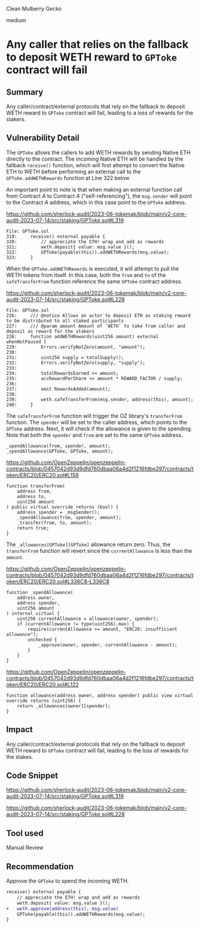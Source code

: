 Clean Mulberry Gecko

medium

# Any caller that relies on the fallback to deposit WETH reward to `GPToke` contract will fail
## Summary

Any caller/contract/external protocols that rely on the fallback to deposit WETH reward to `GPToke` contract will fail, leading to a loss of rewards for the stakers.

## Vulnerability Detail

The `GPToke` allows the callers to add WETH rewards by sending Native ETH directly to the contract. The incoming Native ETH will be handled by the fallback `receive()` function, which will first attempt to convert the Native ETH to WETH before performing an external call to the `GPToke.addWETHRewards` function at Line 322 below

An important point to note is that when making an external function call from Contract $A$ to Contract $A$ ("self-referencing"), the `msg.sender` will point to the Contract $A$ address, which in this case point to the `GPToke` address.

https://github.com/sherlock-audit/2023-06-tokemak/blob/main/v2-core-audit-2023-07-14/src/staking/GPToke.sol#L319

```solidity
File: GPToke.sol
319:     receive() external payable {
320:         // appreciate the ETH! wrap and add as rewards
321:         weth.deposit{ value: msg.value }();
322:         GPToke(payable(this)).addWETHRewards(msg.value);
323:     }
```

When the `GPToke.addWETHRewards` is executed, it will attempt to pull the WETH tokens from itself. In this case, both the `from` and `to` of the `safeTransferFrom` function reference the same `GPToke` contract address.

https://github.com/sherlock-audit/2023-06-tokemak/blob/main/v2-core-audit-2023-07-14/src/staking/GPToke.sol#L228

```solidity
File: GPToke.sol
226:     /// @notice Allows an actor to deposit ETH as staking reward to be distributed to all staked participants
227:     /// @param amount Amount of `WETH` to take from caller and deposit as reward for the stakers
228:     function addWETHRewards(uint256 amount) external whenNotPaused {
229:         Errors.verifyNotZero(amount, "amount");
230: 
231:         uint256 supply = totalSupply();
232:         Errors.verifyNotZero(supply, "supply");
233: 
234:         totalRewardsEarned += amount;
235:         accRewardPerShare += amount * REWARD_FACTOR / supply;
236: 
237:         emit RewardsAdded(amount);
238: 
239:         weth.safeTransferFrom(msg.sender, address(this), amount);
240:     }
```

The `safeTransferFrom` function will trigger the OZ library's `transferFrom` function. The `spender` will be set to the caller address, which points to the `GPToke` address. Next, it will check if the allowance is given to the spending. Note that both the `spender` and `from` are set to the same `GPToke` address.

```solidity
_spendAllowance(from, spender, amount);
_spendAllowance(GPToke, GPToke, amount);
```

https://github.com/OpenZeppelin/openzeppelin-contracts/blob/0457042d93d9dfd760dbaa06a4d2f1216fdbe297/contracts/token/ERC20/ERC20.sol#L158

```solidity
function transferFrom(
    address from,
    address to,
    uint256 amount
) public virtual override returns (bool) {
    address spender = _msgSender();
    _spendAllowance(from, spender, amount);
    _transfer(from, to, amount);
    return true;
}
```

The `_allowances[GPToke][GPToke]` allowance return zero. Thus, the `transferFrom` function will revert since the `currentAllowance` is less than the `amount`.

https://github.com/OpenZeppelin/openzeppelin-contracts/blob/0457042d93d9dfd760dbaa06a4d2f1216fdbe297/contracts/token/ERC20/ERC20.sol#L336C8-L336C8

```solidity
function _spendAllowance(
    address owner,
    address spender,
    uint256 amount
) internal virtual {
    uint256 currentAllowance = allowance(owner, spender);
    if (currentAllowance != type(uint256).max) {
        require(currentAllowance >= amount, "ERC20: insufficient allowance");
        unchecked {
            _approve(owner, spender, currentAllowance - amount);
        }
    }
}
```

https://github.com/OpenZeppelin/openzeppelin-contracts/blob/0457042d93d9dfd760dbaa06a4d2f1216fdbe297/contracts/token/ERC20/ERC20.sol#L122

```solidity
function allowance(address owner, address spender) public view virtual override returns (uint256) {
    return _allowances[owner][spender];
}
```

## Impact

Any caller/contract/external protocols that rely on the fallback to deposit WETH reward to `GPToke` contract will fail, leading to the loss of rewards for the stakes.

## Code Snippet

https://github.com/sherlock-audit/2023-06-tokemak/blob/main/v2-core-audit-2023-07-14/src/staking/GPToke.sol#L319

https://github.com/sherlock-audit/2023-06-tokemak/blob/main/v2-core-audit-2023-07-14/src/staking/GPToke.sol#L228

## Tool used

Manual Review

## Recommendation

Approve the `GPToke` to spend the incoming WETH.

```diff
receive() external payable {
    // appreciate the ETH! wrap and add as rewards
    weth.deposit{ value: msg.value }();
+   weth.approve(address(this), msg.value)
    GPToke(payable(this)).addWETHRewards(msg.value);
}
```